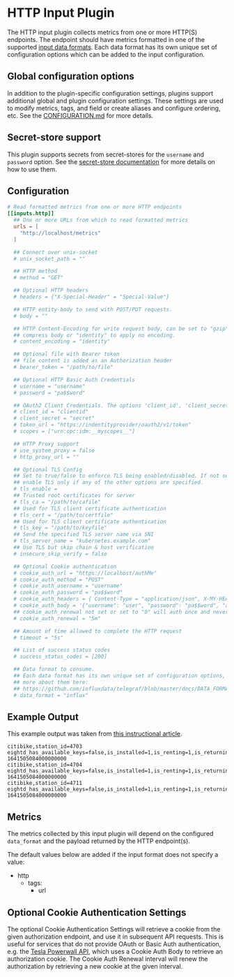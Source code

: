 # HTTP Input Plugin

The HTTP input plugin collects metrics from one or more HTTP(S) endpoints.  The
endpoint should have metrics formatted in one of the supported [input data
formats](../../../docs/DATA_FORMATS_INPUT.md).  Each data format has its own
unique set of configuration options which can be added to the input
configuration.

## Global configuration options <!-- @/docs/includes/plugin_config.md -->

In addition to the plugin-specific configuration settings, plugins support
additional global and plugin configuration settings. These settings are used to
modify metrics, tags, and field or create aliases and configure ordering, etc.
See the [CONFIGURATION.md][CONFIGURATION.md] for more details.

[CONFIGURATION.md]: ../../../docs/CONFIGURATION.md#plugins

## Secret-store support

This plugin supports secrets from secret-stores for the `username` and
`password` option.
See the [secret-store documentation][SECRETSTORE] for more details on how
to use them.

[SECRETSTORE]: ../../../docs/CONFIGURATION.md#secret-store-secrets

## Configuration

```toml @sample.conf
# Read formatted metrics from one or more HTTP endpoints
[[inputs.http]]
  ## One or more URLs from which to read formatted metrics
  urls = [
    "http://localhost/metrics"
  ]

  ## Connect over unix-socket
  # unix_socket_path = ""

  ## HTTP method
  # method = "GET"

  ## Optional HTTP headers
  # headers = {"X-Special-Header" = "Special-Value"}

  ## HTTP entity-body to send with POST/PUT requests.
  # body = ""

  ## HTTP Content-Encoding for write request body, can be set to "gzip" to
  ## compress body or "identity" to apply no encoding.
  # content_encoding = "identity"

  ## Optional file with Bearer token
  ## file content is added as an Authorization header
  # bearer_token = "/path/to/file"

  ## Optional HTTP Basic Auth Credentials
  # username = "username"
  # password = "pa$$word"

  ## OAuth2 Client Credentials. The options 'client_id', 'client_secret', and 'token_url' are required to use OAuth2.
  # client_id = "clientid"
  # client_secret = "secret"
  # token_url = "https://indentityprovider/oauth2/v1/token"
  # scopes = ["urn:opc:idm:__myscopes__"]

  ## HTTP Proxy support
  # use_system_proxy = false
  # http_proxy_url = ""

  ## Optional TLS Config
  ## Set to true/false to enforce TLS being enabled/disabled. If not set,
  ## enable TLS only if any of the other options are specified.
  # tls_enable =
  ## Trusted root certificates for server
  # tls_ca = "/path/to/cafile"
  ## Used for TLS client certificate authentication
  # tls_cert = "/path/to/certfile"
  ## Used for TLS client certificate authentication
  # tls_key = "/path/to/keyfile"
  ## Send the specified TLS server name via SNI
  # tls_server_name = "kubernetes.example.com"
  ## Use TLS but skip chain & host verification
  # insecure_skip_verify = false

  ## Optional Cookie authentication
  # cookie_auth_url = "https://localhost/authMe"
  # cookie_auth_method = "POST"
  # cookie_auth_username = "username"
  # cookie_auth_password = "pa$$word"
  # cookie_auth_headers = { Content-Type = "application/json", X-MY-HEADER = "hello" }
  # cookie_auth_body = '{"username": "user", "password": "pa$$word", "authenticate": "me"}'
  ## cookie_auth_renewal not set or set to "0" will auth once and never renew the cookie
  # cookie_auth_renewal = "5m"

  ## Amount of time allowed to complete the HTTP request
  # timeout = "5s"

  ## List of success status codes
  # success_status_codes = [200]

  ## Data format to consume.
  ## Each data format has its own unique set of configuration options, read
  ## more about them here:
  ## https://github.com/influxdata/telegraf/blob/master/docs/DATA_FORMATS_INPUT.md
  # data_format = "influx"

```

## Example Output

This example output was taken from [this instructional article][1].

[1]: https://docs.influxdata.com/telegraf/v1.21/guides/using_http/

```text
citibike,station_id=4703 eightd_has_available_keys=false,is_installed=1,is_renting=1,is_returning=1,legacy_id="4703",num_bikes_available=6,num_bikes_disabled=2,num_docks_available=26,num_docks_disabled=0,num_ebikes_available=0,station_status="active" 1641505084000000000
citibike,station_id=4704 eightd_has_available_keys=false,is_installed=1,is_renting=1,is_returning=1,legacy_id="4704",num_bikes_available=10,num_bikes_disabled=2,num_docks_available=36,num_docks_disabled=0,num_ebikes_available=0,station_status="active" 1641505084000000000
citibike,station_id=4711 eightd_has_available_keys=false,is_installed=1,is_renting=1,is_returning=1,legacy_id="4711",num_bikes_available=9,num_bikes_disabled=0,num_docks_available=36,num_docks_disabled=0,num_ebikes_available=1,station_status="active" 1641505084000000000
```

## Metrics

The metrics collected by this input plugin will depend on the configured
`data_format` and the payload returned by the HTTP endpoint(s).

The default values below are added if the input format does not specify a value:

- http
  - tags:
    - url

## Optional Cookie Authentication Settings

The optional Cookie Authentication Settings will retrieve a cookie from the
given authorization endpoint, and use it in subsequent API requests.  This is
useful for services that do not provide OAuth or Basic Auth authentication,
e.g. the [Tesla Powerwall API][tesla], which uses a Cookie Auth Body to retrieve
an authorization cookie.  The Cookie Auth Renewal interval will renew the
authorization by retrieving a new cookie at the given interval.

[tesla]: https://www.tesla.com/support/energy/powerwall/own/monitoring-from-home-network
